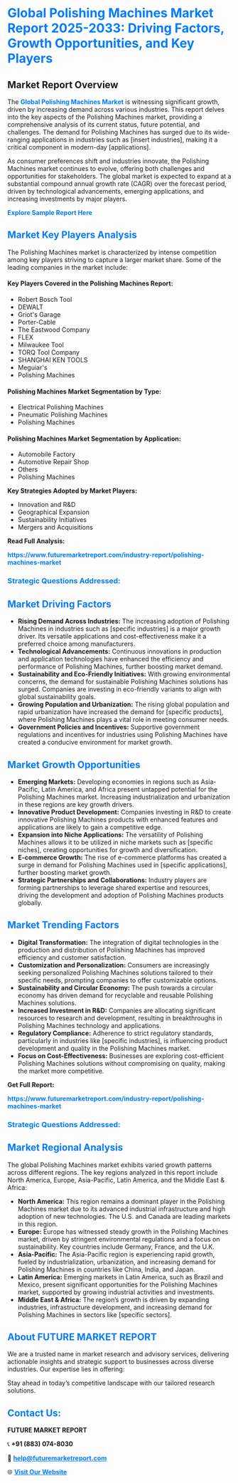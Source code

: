 <h1 style="color: #007BFF;">Global Polishing Machines Market Report 2025-2033: Driving Factors, Growth Opportunities, and Key Players</h1>

<section id="overview">
<h2>Market Report Overview</h2>
<p>The <a href="https://www.futuremarketreport.com/industry-report/polishing-machines-market" style="color: #007BFF; text-decoration: none;"><strong>Global Polishing Machines Market</strong></a> is witnessing significant growth, driven by increasing demand across various industries. This report delves into the key aspects of the Polishing Machines market, providing a comprehensive analysis of its current status, future potential, and challenges. The demand for Polishing Machines has surged due to its wide-ranging applications in industries such as [insert industries], making it a critical component in modern-day [applications].</p>
<p>As consumer preferences shift and industries innovate, the Polishing Machines market continues to evolve, offering both challenges and opportunities for stakeholders. The global market is expected to expand at a substantial compound annual growth rate (CAGR) over the forecast period, driven by technological advancements, emerging applications, and increasing investments by major players.</p>
</section>

<section id="overview">
<p><a href="https://www.futuremarketreport.com/request-sample/reportId=99739" style="color: #007BFF; text-decoration: none;"><strong>Explore Sample Report Here</strong></a></p>
</section>

<section id="key-players">
<h2 style="color: #007BFF;">Market Key Players Analysis</h2>
<p>The Polishing Machines market is characterized by intense competition among key players striving to capture a larger market share. Some of the leading companies in the market include:</p>
<h4>Key Players Covered in the Polishing Machines Report:</h4>
<ul><li>Robert Bosch Tool</li><li>DEWALT</li><li>Griot&#039;s Garage</li><li>Porter-Cable</li><li>The Eastwood Company</li><li>FLEX</li><li>Milwaukee Tool</li><li>TORQ Tool Company</li><li>SHANGHAI KEN TOOLS</li><li>Meguiar&#039;s</li><li>Polishing Machines</li></ul>
<h4>Polishing Machines Market Segmentation by Type:</h4>
<ul><li>Electrical Polishing Machines</li><li>Pneumatic Polishing Machines</li><li>Polishing Machines</li></ul>

<h4>Polishing Machines Market Segmentation by Application:</h4>
<ul><li>Automobile Factory</li><li>Automotive Repair Shop</li><li>Others</li><li>Polishing Machines</li></ul>
<p><strong>Key Strategies Adopted by Market Players:</strong></p>
<ul>
<li>Innovation and R&D</li>
<li>Geographical Expansion</li>
<li>Sustainability Initiatives</li>
<li>Mergers and Acquisitions</li>
</ul>
</section>

<section>
<p><strong>Read Full Analysis: </strong></p><a href="https://www.futuremarketreport.com/industry-report/polishing-machines-market" style="color: #007BFF; text-decoration: none;"><strong>https://www.futuremarketreport.com/industry-report/polishing-machines-market</strong></a>
<h3 style="color: #007BFF;">Strategic Questions Addressed:</h3>
</section>

<section id="driving-factors">
<h2 style="color: #007BFF;">Market Driving Factors</h2>
<ul>
<li><strong>Rising Demand Across Industries:</strong> The increasing adoption of Polishing Machines in industries such as [specific industries] is a major growth driver. Its versatile applications and cost-effectiveness make it a preferred choice among manufacturers.</li>
<li><strong>Technological Advancements:</strong> Continuous innovations in production and application technologies have enhanced the efficiency and performance of Polishing Machines, further boosting market demand.</li>
<li><strong>Sustainability and Eco-Friendly Initiatives:</strong> With growing environmental concerns, the demand for sustainable Polishing Machines solutions has surged. Companies are investing in eco-friendly variants to align with global sustainability goals.</li>
<li><strong>Growing Population and Urbanization:</strong> The rising global population and rapid urbanization have increased the demand for [specific products], where Polishing Machines plays a vital role in meeting consumer needs.</li>
<li><strong>Government Policies and Incentives:</strong> Supportive government regulations and incentives for industries using Polishing Machines have created a conducive environment for market growth.</li>
</ul>
</section>

<section id="growth-opportunities">
<h2 style="color: #007BFF;">Market Growth Opportunities</h2>
<ul>
<li><strong>Emerging Markets:</strong> Developing economies in regions such as Asia-Pacific, Latin America, and Africa present untapped potential for the Polishing Machines market. Increasing industrialization and urbanization in these regions are key growth drivers.</li>
<li><strong>Innovative Product Development:</strong> Companies investing in R&D to create innovative Polishing Machines products with enhanced features and applications are likely to gain a competitive edge.</li>
<li><strong>Expansion into Niche Applications:</strong> The versatility of Polishing Machines allows it to be utilized in niche markets such as [specific niches], creating opportunities for growth and diversification.</li>
<li><strong>E-commerce Growth:</strong> The rise of e-commerce platforms has created a surge in demand for Polishing Machines used in [specific applications], further boosting market growth.</li>
<li><strong>Strategic Partnerships and Collaborations:</strong> Industry players are forming partnerships to leverage shared expertise and resources, driving the development and adoption of Polishing Machines products globally.</li>
</ul>
</section>

<section id="trending-factors">
<h2 style="color: #007BFF;">Market Trending Factors</h2>
<ul>
<li><strong>Digital Transformation:</strong> The integration of digital technologies in the production and distribution of Polishing Machines has improved efficiency and customer satisfaction.</li>
<li><strong>Customization and Personalization:</strong> Consumers are increasingly seeking personalized Polishing Machines solutions tailored to their specific needs, prompting companies to offer customizable options.</li>
<li><strong>Sustainability and Circular Economy:</strong> The push towards a circular economy has driven demand for recyclable and reusable Polishing Machines solutions.</li>
<li><strong>Increased Investment in R&D:</strong> Companies are allocating significant resources to research and development, resulting in breakthroughs in Polishing Machines technology and applications.</li>
<li><strong>Regulatory Compliance:</strong> Adherence to strict regulatory standards, particularly in industries like [specific industries], is influencing product development and quality in the Polishing Machines market.</li>
<li><strong>Focus on Cost-Effectiveness:</strong> Businesses are exploring cost-efficient Polishing Machines solutions without compromising on quality, making the market more competitive.</li>
</ul>
</section>

<section>
<p><strong>Get Full Report: </strong></p><a href="https://www.futuremarketreport.com/industry-report/polishing-machines-market" style="color: #007BFF; text-decoration: none;"><strong>https://www.futuremarketreport.com/industry-report/polishing-machines-market</strong></a>
<h3 style="color: #007BFF;">Strategic Questions Addressed:</h3>
</section>


<section id="regional-analysis">
<h2 style="color: #007BFF;">Market Regional Analysis</h2>
<p>The global Polishing Machines market exhibits varied growth patterns across different regions. The key regions analyzed in this report include North America, Europe, Asia-Pacific, Latin America, and the Middle East & Africa:</p>
<ul>
<li><strong>North America:</strong> This region remains a dominant player in the Polishing Machines market due to its advanced industrial infrastructure and high adoption of new technologies. The U.S. and Canada are leading markets in this region.</li>
<li><strong>Europe:</strong> Europe has witnessed steady growth in the Polishing Machines market, driven by stringent environmental regulations and a focus on sustainability. Key countries include Germany, France, and the U.K.</li>
<li><strong>Asia-Pacific:</strong> The Asia-Pacific region is experiencing rapid growth, fueled by industrialization, urbanization, and increasing demand for Polishing Machines in countries like China, India, and Japan.</li>
<li><strong>Latin America:</strong> Emerging markets in Latin America, such as Brazil and Mexico, present significant opportunities for the Polishing Machines market, supported by growing industrial activities and investments.</li>
<li><strong>Middle East & Africa:</strong> The region’s growth is driven by expanding industries, infrastructure development, and increasing demand for Polishing Machines in sectors like [specific sectors].</li>
</ul>
</section>

<footer>
<h2 style="color: #007BFF;">About FUTURE MARKET REPORT</h2>
<p>We are a trusted name in market research and advisory services, delivering actionable insights and strategic support to businesses across diverse industries. Our expertise lies in offering:</p>

<p>Stay ahead in today’s competitive landscape with our tailored research solutions.</p>

<h2 style="color: #007BFF;">Contact Us:</h2>
<p><strong>FUTURE MARKET REPORT</strong></p>
<p>📞 <strong>+91 (883) 074-8030</strong></p>
<p>📧 <strong><a href="mailto:help@futuremarketreport.com" style="color: #007BFF;">help@futuremarketreport.com</a></strong></p>
<p>🌐 <strong><a href="https://www.futuremarketreport.com/" style="color: #007BFF;">Visit Our Website</a></strong></p>
</footer>